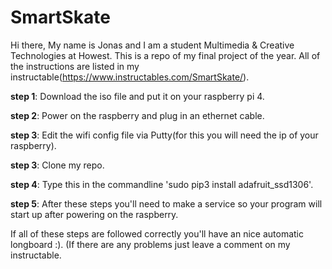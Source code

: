# SmartSkate
Hi there, My name is Jonas and I am a student Multimedia & Creative Technologies at Howest. This is a repo of my final project of the year. All of the instructions are listed in my instructable(https://www.instructables.com/SmartSkate/).

**step 1**: Download the iso file and put it on your raspberry pi 4.

**step 2**: Power on the raspberry and plug in an ethernet cable.

**step 3**: Edit the wifi config file via Putty(for this you will need the ip of your raspberry).

**step 3**: Clone my repo.

**step 4**: Type this in the commandline 'sudo pip3 install adafruit_ssd1306'.

**step 5**: After these steps you'll need to make a service so your program will start up after powering on the raspberry.



If all of these steps are followed correctly you'll have an nice automatic longboard :).
(If there are any problems just leave a comment on my instructable.
